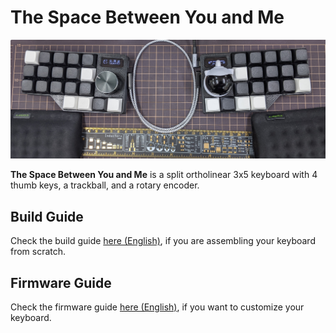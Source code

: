 # The Space Between You and Me

![The Space Between You and Me](./img/tsbym.jpg)

**The Space Between You and Me** is a split ortholinear 3x5 keyboard with 4
thumb keys, a trackball, and a rotary encoder.

## Build Guide

Check the build guide [here (English)](./build_guide_en.md), if you are
assembling your keyboard from scratch.


## Firmware Guide

Check the firmware guide [here (English)](./firmware_guide_en.md), if you want
to customize your keyboard.
